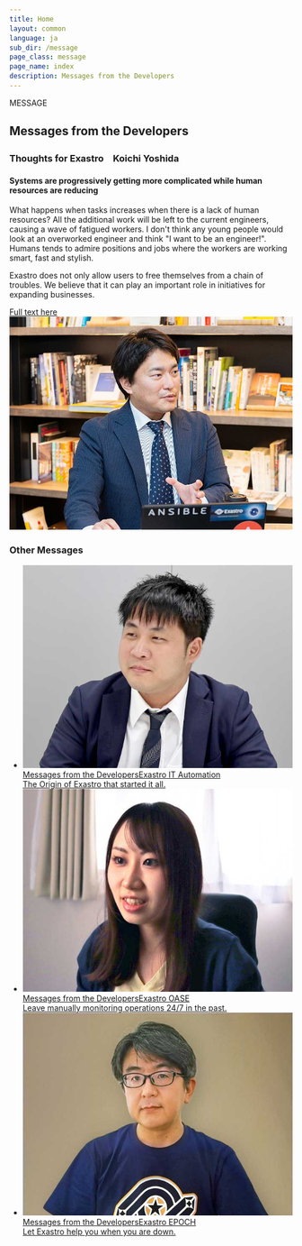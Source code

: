 ```yaml
---
title: Home
layout: common
language: ja
sub_dir: /message
page_class: message
page_name: index
description: Messages from the Developers
---
```

<!--
##################################################
   Messages from the Developers
##################################################
-->
<section id="homeMessage" class="homeArticle">
    <div class="homeArticle-Header">
        <div class="homeArticle-Type"><span>MESSAGE</span></div>
        <h2 class="homeArticle-Title">Messages from the Developers</h2>
    </div>
    <div class="homeArticle-Body">
        <div class="homeMessage-Main">
            <div class="homeMessage-Body">
                <h3 class="homeMessage-Body-Title">Thoughts for Exastro<span>　Koichi Yoshida</span></span></h3>
                <h4 class="homeMessage-Body-SubTitle">Systems are progressively getting more complicated while human resources are reducing</h4>
                <p class="homeMessage-Body-Par">What happens when tasks increases when there is a lack of human resources? All the additional work will be left to the current engineers, causing a wave of fatigued workers. I don't think any young people would look at an overworked engineer and think "I want to be an engineer!". Humans tends to admire positions and jobs where the workers are working smart, fast and stylish.</p>
                <p class="homeMessage-Body-Par">Exastro does not only allow users to free themselves from a chain of troubles. We believe that it can play an important role in initiatives for expanding businesses.</p>
                <div class="homeMessage-Body-Goto"><a class="homeMessage-Body-Link touch" href="/message/exastro.html">Full text here <i class="fa-solid fa-angle-right"></i></a></div>
            </div>
            <div class="homeMessage-Image">
                <img class="homeMessage-Image-Img" src="/assets/img/homeMessage.jpg" alt="Koichi Yoshida">
            </div>
        </div>
        <div class="homeMessage-Suite">
            <h3 class="homeMessage-Suite-Other">Other Messages</h3>
            <ul class="homeMessage-Suite-List">
                <li class="homeMessage-Suite-Item"><a class="homeMessage-Suite-Link ita touch" href="/message/ita.html">
                    <div class="homeMessage-Suite-Photo"><img class="homeMessage-Suite-Img" alt="脇谷 徹" src="/message/img/thoughtMenu02.jpg"></div>
                    <div class="homeMessage-Suite-Text">
                        <div class="homeMessage-Suite-Title"><span>Messages from the Developers</span>Exastro IT Automation</div>
                        <div class="homeMessage-Suite-SubTitle">The Origin of Exastro that started it all.</div>
                    </div>
                </a></li>
                <li class="homeMessage-Suite-Item"><a class="homeMessage-Suite-Link oase touch" href="/message/oase.html">
                    <div class="homeMessage-Suite-Photo"><img class="homeMessage-Suite-Img" alt="河野 友生子" src="/message/img/thoughtMenu03.jpg"></div>
                    <div class="homeMessage-Suite-Text">
                        <div class="homeMessage-Suite-Title"><span>Messages from the Developers</span>Exastro OASE</div>
                        <div class="homeMessage-Suite-SubTitle">Leave manually monitoring operations 24/7 in the past.</div>
                    </div>
                </a></li>
                <li class="homeMessage-Suite-Item"><a class="homeMessage-Suite-Link epoch touch" href="/message/epoch.html">
                    <div class="homeMessage-Suite-Photo"><img class="homeMessage-Suite-Img" alt="塩田 聡" src="/message/img/thoughtMenu04.jpg"></div>
                    <div class="homeMessage-Suite-Text">
                        <div class="homeMessage-Suite-Title"><span>Messages from the Developers</span>Exastro EPOCH</div>
                        <div class="homeMessage-Suite-SubTitle">Let Exastro help you when you are down.</div>
                    </div>
                </a></li>
            </ul>
        </div>
    </div>
</section>